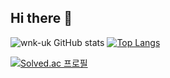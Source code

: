 ## Hi there 👋

<!--
**wnk-uk/wnk-uk** is a ✨ _special_ ✨ repository because its `README.md` (this file) appears on your GitHub profile.

Here are some ideas to get you started:

- 🔭 I’m currently working on ...
- 🌱 I’m currently learning ...
- 👯 I’m looking to collaborate on ...
- 🤔 I’m looking for help with ...
- 💬 Ask me about ...
- 📫 How to reach me: ...
- 😄 Pronouns: ...
- ⚡ Fun fact: ...
-->

![wnk-uk GitHub stats](https://github-readme-stats.vercel.app/api?username=wnk-uk&show_icons=true&theme=transparent) [![Top Langs](https://github-readme-stats.vercel.app/api/top-langs/?username=wnk-uk&layout=donut)](https://github.com/anuraghazra/github-readme-stats)


[![Solved.ac 프로필](http://mazassumnida.wtf/api/v2/generate_badge?boj=skarnddnr)](https://solved.ac/skarnddnr)
